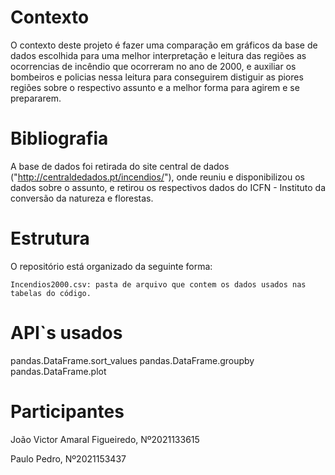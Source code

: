 # Contexto
  O contexto deste projeto é fazer uma comparação em gráficos da base de dados escolhida para uma melhor interpretação e leitura das regiões as ocorrencias de incêndio que ocorreram no ano de 2000, e auxiliar os bombeiros e policias nessa leitura para conseguirem distiguir as piores regiões sobre o respectivo assunto e a melhor forma para agirem e se prepararem.

# Bibliografia
  A base de dados foi retirada do site central de dados ("http://centraldedados.pt/incendios/"), onde reuniu e disponibilizou os dados sobre o assunto, e retirou os respectivos dados do ICFN - Instituto da conversão da natureza e florestas.

# Estrutura
  O repositório está organizado da seguinte forma:
  
    Incendios2000.csv: pasta de arquivo que contem os dados usados nas tabelas do código.

# API`s usados
  pandas.DataFrame.sort_values
  pandas.DataFrame.groupby
  pandas.DataFrame.plot
  
# Participantes
  João Victor Amaral Figueiredo, Nº2021133615
  
  Paulo Pedro, Nº2021153437

